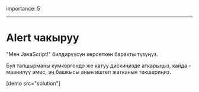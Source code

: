 importance: 5

---

# Alert чакыруу

"Мен JavaScript!" билдирүүсүн көрсөткөн баракты түзүңүз.

Бул тапшырманы кумкоргондо же катуу дискиңизде аткарыңыз, кайда - маанилүү эмес, эң башкысы анын иштеп жатканын текшериңиз.

[demo src="solution"]

